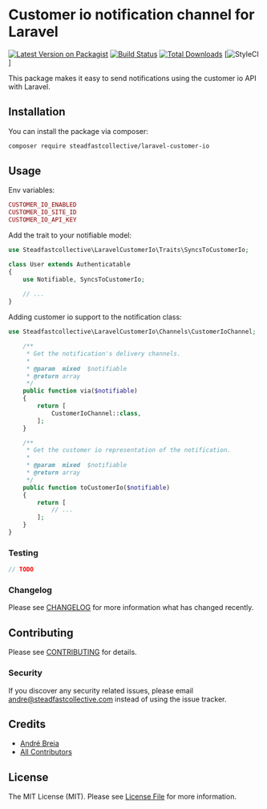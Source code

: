# Customer io notification channel for Laravel

[![Latest Version on Packagist](https://img.shields.io/packagist/v/steadfastcollective/laravel-customer-io.svg?style=flat-square)](https://packagist.org/packages/steadfastcollective/laravel-customer-io)
[![Build Status](https://img.shields.io/travis/steadfastcollective/laravel-customer-io/master.svg?style=flat-square)](https://travis-ci.org/steadfastcollective/laravel-customer-io)
[![Total Downloads](https://img.shields.io/packagist/dt/steadfastcollective/laravel-customer-io.svg?style=flat-square)](https://packagist.org/packages/steadfastcollective/laravel-customer-io)
[![StyleCI](https://github.styleci.io/repos/279264881/shield?branch=master)]

This package makes it easy to send notifications using the customer io API with Laravel.

## Installation

You can install the package via composer:

```bash
composer require steadfastcollective/laravel-customer-io
```

## Usage

Env variables:
``` php
CUSTOMER_IO_ENABLED
CUSTOMER_IO_SITE_ID
CUSTOMER_IO_API_KEY
```

Add the trait to your notifiable model:
``` php
use Steadfastcollective\LaravelCustomerIo\Traits\SyncsToCustomerIo;

class User extends Authenticatable
{
    use Notifiable, SyncsToCustomerIo;
    
    // ...
}

```
Adding customer io support to the notification class:
``` php
use Steadfastcollective\LaravelCustomerIo\Channels\CustomerIoChannel;
```
``` php
    /**
     * Get the notification's delivery channels.
     *
     * @param  mixed  $notifiable
     * @return array
     */
    public function via($notifiable)
    {
        return [
            CustomerIoChannel::class,
        ];
    }

    /**
     * Get the customer io representation of the notification.
     *
     * @param  mixed  $notifiable
     * @return array
     */
    public function toCustomerIo($notifiable)
    {
        return [
            // ...
        ];
    }
}
```

### Testing

``` php
// TODO
```

### Changelog

Please see [CHANGELOG](CHANGELOG.md) for more information what has changed recently.

## Contributing

Please see [CONTRIBUTING](CONTRIBUTING.md) for details.

### Security

If you discover any security related issues, please email andre@steadfastcollective.com instead of using the issue tracker.

## Credits

- [André Breia](https://github.com/steadfastcollective)
- [All Contributors](../../contributors)

## License

The MIT License (MIT). Please see [License File](LICENSE.md) for more information.